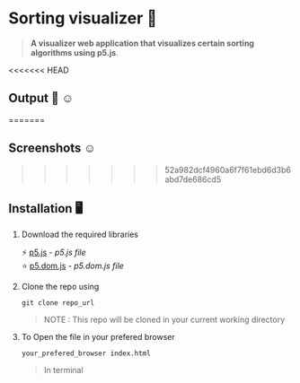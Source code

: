 # Sorting visualizer 🚀

> **A visualizer web application that visualizes certain sorting algorithms
> using p5.js**.

<<<<<<< HEAD
## Output 🤩 ☺️
=======
## Screenshots ☺️
>>>>>>> 52a982dcf4960a6f7f61ebd6d3b6abd7de686cd5





## Installation 🖥️ 

1. Download the required libraries 

    ⚡ [p5.js](https://p5js.org/download/) - *p5.js file*
    <br>
    ⭐ [p5.dom.js](https://www.cdnpkg.com/p5.js/file/p5.dom.js/) - *p5.dom.js file*
    <br>

2. Clone the repo using
    
    ```
    git clone repo_url
    ```
    > NOTE : This repo will be cloned in your current working directory   

3. To Open the file in your prefered browser 

    ```
    your_prefered_browser index.html
    ```
    > In terminal



